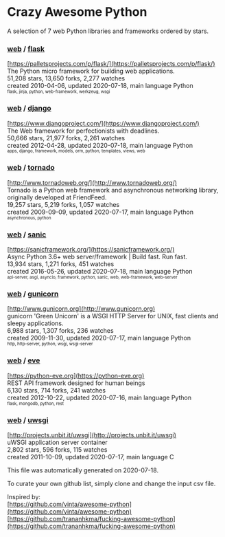 # Crazy Awesome Python
A selection of 7 web Python libraries and frameworks ordered by stars.  


### [web](categories/web.md) / [flask](https://github.com/pallets/flask)  
[https://palletsprojects.com/p/flask/](https://palletsprojects.com/p/flask/)  
The Python micro framework for building web applications.  
51,208 stars, 13,650 forks, 2,277 watches  
created 2010-04-06, updated 2020-07-18, main language Python  
<sub><sup>flask, jinja, python, web-framework, werkzeug, wsgi</sup></sub>


### [web](categories/web.md) / [django](https://github.com/django/django)  
[https://www.djangoproject.com/](https://www.djangoproject.com/)  
The Web framework for perfectionists with deadlines.  
50,666 stars, 21,977 forks, 2,261 watches  
created 2012-04-28, updated 2020-07-18, main language Python  
<sub><sup>apps, django, framework, models, orm, python, templates, views, web</sup></sub>


### [web](categories/web.md) / [tornado](https://github.com/tornadoweb/tornado)  
[http://www.tornadoweb.org/](http://www.tornadoweb.org/)  
Tornado is a Python web framework and asynchronous networking library, originally developed at FriendFeed.  
19,257 stars, 5,219 forks, 1,057 watches  
created 2009-09-09, updated 2020-07-17, main language Python  
<sub><sup>asynchronous, python</sup></sub>


### [web](categories/web.md) / [sanic](https://github.com/huge-success/sanic)  
[https://sanicframework.org/](https://sanicframework.org/)  
Async Python 3.6+ web server/framework | Build fast. Run fast.  
13,934 stars, 1,271 forks, 451 watches  
created 2016-05-26, updated 2020-07-18, main language Python  
<sub><sup>api-server, asgi, asyncio, framework, python, sanic, web, web-framework, web-server</sup></sub>


### [web](categories/web.md) / [gunicorn](https://github.com/benoitc/gunicorn)  
[http://www.gunicorn.org](http://www.gunicorn.org)  
gunicorn 'Green Unicorn' is a WSGI HTTP Server for UNIX, fast clients and sleepy applications.  
6,988 stars, 1,307 forks, 236 watches  
created 2009-11-30, updated 2020-07-17, main language Python  
<sub><sup>http, http-server, python, wsgi, wsgi-server</sup></sub>


### [web](categories/web.md) / [eve](https://github.com/pyeve/eve)  
[https://python-eve.org](https://python-eve.org)  
REST API framework designed for human beings  
6,130 stars, 714 forks, 241 watches  
created 2012-10-22, updated 2020-07-16, main language Python  
<sub><sup>flask, mongodb, python, rest</sup></sub>


### [web](categories/web.md) / [uwsgi](https://github.com/unbit/uwsgi)  
[http://projects.unbit.it/uwsgi](http://projects.unbit.it/uwsgi)  
uWSGI application server container  
2,802 stars, 596 forks, 115 watches  
created 2011-10-09, updated 2020-07-17, main language C  


This file was automatically generated on 2020-07-18.  

To curate your own github list, simply clone and change the input csv file.  

Inspired by:  
[https://github.com/vinta/awesome-python](https://github.com/vinta/awesome-python)  
[https://github.com/trananhkma/fucking-awesome-python](https://github.com/trananhkma/fucking-awesome-python)  